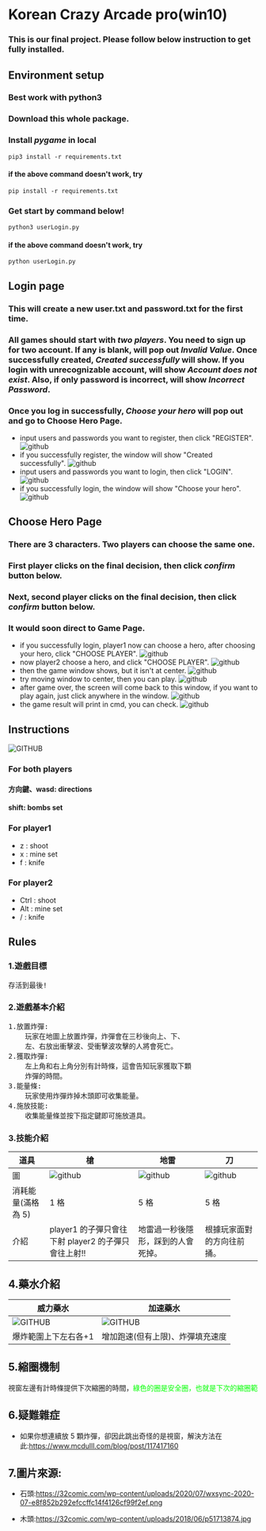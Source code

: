 # Korean Crazy Arcade pro(win10)

### This is our final project. Please follow below instruction to get fully installed.

## Environment setup

### Best work with python3

### Download this whole package.

### Install _pygame_ in local

```
pip3 install -r requirements.txt
```

#### if the above command doesn't work, try

```
pip install -r requirements.txt
```

### Get start by command below!

```
python3 userLogin.py
```

#### if the above command doesn't work, try

```
python userLogin.py
```

## Login page

### This will create a new user.txt and password.txt for the first time.

### All games should start with _two players_. You need to sign up for two account. If any is blank, will pop out _Invalid Value_. Once successfully created, _Created successfully_ will show. If you login with unrecognizable account, will show _Account does not exist_. Also, if only password is incorrect, will show _Incorrect Password_.

### Once you log in successfully, _Choose your hero_ will pop out and go to Choose Hero Page.

- input users and passwords you want to register, then click "REGISTER".
  ![github](<操作畫面/2022-01-20%20(1).png>)
- if you successfully register, the window will show "Created successfully".
  ![github](<操作畫面/2022-01-20%20(2).png>)
- input users and passwords you want to login, then click "LOGIN".
  ![github](<操作畫面/2022-01-20%20(3).png>)
- if you successfully login, the window will show "Choose your hero".
  ![github](<操作畫面/2022-01-20%20(4).png>)

## Choose Hero Page

### There are 3 characters. Two players can choose the same one.

### First player clicks on the final decision, then click _confirm_ button below.

### Next, second player clicks on the final decision, then click _confirm_ button below.

### It would soon direct to Game Page.

- if you successfully login, player1 now can choose a hero, after choosing your hero, click "CHOOSE PLAYER".
  ![github](<操作畫面/2022-01-20%20(9).png>)
- now player2 choose a hero, and click "CHOOSE PLAYER".
  ![github](<操作畫面/2022-01-20%20(6).png>)
- then the game window shows, but it isn't at center.
  ![github](<操作畫面/2022-01-20%20(7).png>)
- try moving window to center, then you can play.
  ![github](<操作畫面/2022-01-20%20(8).png>)
- after game over, the screen will come back to this window, if you want to play again, just click anywhere in the window.
  ![github](<操作畫面/2022-01-20%20(6).png>)
- the game result will print in cmd, you can check.
  ![github](<操作畫面/2022-01-20%20(12).png>)

## Instructions

![GITHUB](道具包/操作說明.jpg)

### For both players

#### 方向鍵、wasd: directions

#### shift: bombs set

### For player1

- z : shoot
- x : mine set
- f : knife

### For player2

- Ctrl : shoot
- Alt : mine set
- / : knife

## Rules

### 1.遊戲目標

<pre>
存活到最後!
</pre>

### 2.遊戲基本介紹

<pre>
1.放置炸彈:
    玩家在地圖上放置炸彈，炸彈會在三秒後向上、下、
    左、右放出衝擊波、受衝擊波攻擊的人將會死亡。
2.獲取炸彈:
    左上角和右上角分別有計時條，這會告知玩家獲取下顆 
    炸彈的時間。
3.能量條:
    玩家使用炸彈炸掉木頭即可收集能量。
4.施放技能:
    收集能量條並按下指定鍵即可施放道具。
</pre>

### 3.技能介紹

| 道具               | 槍                                                  | 地雷                               | 刀                         |
| ------------------ | --------------------------------------------------- | ---------------------------------- | -------------------------- |
| 圖                 | ![github](道具包/槍槍.png)                          | ![github](道具包/地雷.png)         | ![github](道具包/刀子.png) |
| 消耗能量(滿格為 5) | 1 格                                                | 5 格                               | 5 格                       |
| 介紹               | player1 的子彈只會往下射 player2 的子彈只會往上射!! | 地雷過一秒後隱形，踩到的人會死掉。 | 根據玩家面對的方向往前捅。 |

## 4.藥水介紹

| 威力藥水                       | 加速藥水                         |
| ------------------------------ | -------------------------------- |
| ![GITHUB](道具包/威力藥水.png) | ![GITHUB](道具包/加速藥水.png)   |
| 爆炸範圍上下左右各+1           | 增加跑速(但有上限)、炸彈填充速度 |

## 5.縮圈機制

<pre>
視窗左邊有計時條提供下次縮圈的時間，<font color=#00FF00>綠色的圈是安全圈，也就是下次的縮圈範圍</font>，<font color=#FF0000>紅色的圈是毒圈，跑出圈外就死了!!</font>
</pre>

## 6.疑難雜症

- 如果你想連續放 5 顆炸彈，卻因此跳出奇怪的是視窗，解決方法在此:https://www.mcdulll.com/blog/post/117417160

## 7.圖片來源:

- 石頭:https://32comic.com/wp-content/uploads/2020/07/wxsync-2020-07-e8f852b292efccffc14f4126cf99f2ef.png

- 木頭:https://32comic.com/wp-content/uploads/2018/06/p51713874.jpg
